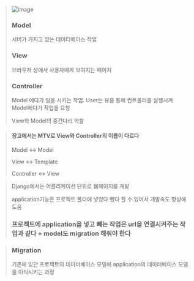 > ![image](https://github.com/lbk00/study_record/assets/99525751/0ac94460-79b1-45a0-8412-6e01495a0639)
>
> ### Model
> 서버가 가지고 있는 데이터베이스 작업
>
> ### View
> 브라우저 상에서 사용자에게 보여지는 페이지
>
> ### Controller
> Model 에다가 일을 시키는 작업. User는 뷰를 통해 컨트롤러를 실행시켜 Model에다가 작업을 요청
> 
> View와 Model의 중간다리 역할

> #### 장고에서는 MTV로 View와 Controller의 이름이 다르다
> Model       <->   Model
>
> View         <->   Template
>
> Controller  <->    View

> Django에서는 어플리케이션 단위로 웹페이지를 개발
>
> application기능은 프로젝트 폴더에 넣었다 뺐다 할 수 있어서 개발속도 향상에 도움
>
> ### 프로젝트에 application을 넣고 빼는 작업은 url을 연결시켜주는 작업과 같다 + model도 migration 해줘야 한다

> ### Migration
> 기존에 있던 프로젝트의 데이터베이스 모델에 application의 데이터베이스 모델을 이식시키는 과정
